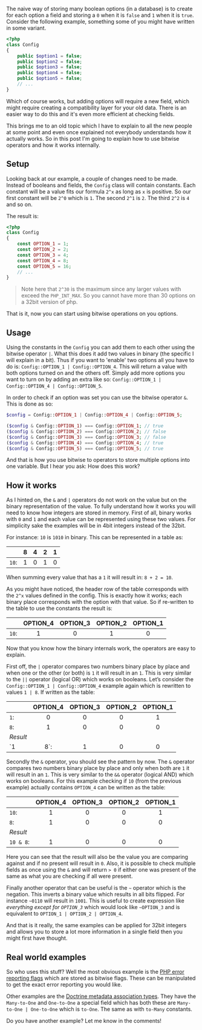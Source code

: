 [//]: # (TITLE: Bitwise flags)
[//]: # (DATE: 2016-08-16T08:00:00+01:00)
[//]: # (TAGS: php, bitwise, binary)

The naive way of storing many boolean options (in a database) is to create for each option a field and storing a `0` when it is `false` and `1` when it is `true`. Consider the following example, something some of you might have written in some variant.

```php
<?php
class Config
{
    public $option1 = false;
    public $option2 = false;
    public $option3 = false;
    public $option4 = false;
    public $option5 = false;
    // ...
}
```

Which of course works, but adding options will require a new field, which might require creating a compatibility layer for your old data. There is an easier way to do this and it's even more efficient at checking fields.

This brings me to an old topic which I have to explain to all the new people at some point and even once explained not everybody understands how it actually works. So in this post I'm going to explain how to use bitwise operators and how it works internally.

## Setup
Looking back at our example, a couple of changes need to be made. Instead of booleans and fields, the `Config` class will contain constants. Each constant will be a value fits our formula `2^x` as long as `x` is positive. So our first constant will be `2^0` which is `1`. The second `2^1` is `2`. The third `2^2` is `4` and so on.

The result is:
```php
<?php
class Config
{
    const OPTION_1 = 1;
    const OPTION_2 = 2;
    const OPTION_3 = 4;
    const OPTION_4 = 8;
    const OPTION_5 = 16;
    // ...
}
```
> Note here that `2^30` is the maximum since any larger values with exceed the `PHP_INT_MAX`. So you cannot have more than 30 options on a 32bit version of php.

That is it, now you can start using bitwise operations on you options.
## Usage
Using the constants in the `Config` you can add them to each other using the bitwise operator `|`. What this does it add two values in binary (the specific I will explain in a bit). Thus if you want to 'enable' two options all you have to do is: `Config::OPTION_1 | Config::OPTION_4`. This will return a value with both options turned on and the others off. Simply add more options you want to turn on by adding an extra like so: `Config::OPTION_1 | Config::OPTION_4 | Config::OPTION_5`.

In order to check if an option was set you can use the bitwise operator `&`. This is done as so:
```php
$config = Config::OPTION_1 | Config::OPTION_4 | Config::OPTION_5;

($config & Config::OPTION_1) === Config::OPTION_1; // true
($config & Config::OPTION_2) === Config::OPTION_2; // false
($config & Config::OPTION_3) === Config::OPTION_3; // false
($config & Config::OPTION_4) === Config::OPTION_4; // true
($config & Config::OPTION_5) === Config::OPTION_5; // true
```

And that is how you use bitwise to operators to store multiple options into one variable. But I hear you ask: How does this work?
## How it works
As I hinted on, the `&` and `|` operators do not work on the value but on the binary representation of the value. To fully understand how it works you will need to know how integers are stored in memory. First of all, binary works with `0` and `1` and each value can be represented using these two values. For simplicity sake the examples will be in 4bit integers instead of the 32bit. 

For instance: `10` is `1010` in binary. This can be represented in a table as:

|       | 8 | 4 | 2 | 1 |
|-------|:-:|:-:|:-:|:-:|
| `10`: | 1 | 0 | 1 | 0 |

When summing every value that has a `1` it will result in: `8 + 2 = 10`. 

As you might have noticed, the header row of the table corresponds with the `2^x` values defined in the config. This is exactly how it works; each binary place corresponds with the option with that value. So if re-written to the table to use the constants the result is:

|       | OPTION_4 | OPTION_3 | OPTION_2 | OPTION_1 |
|-------|:--------:|:--------:|:--------:|:--------:|
| `10`: | 1        | 0        | 1        | 0        |

Now that you know how the binary internals work, the operators are easy to explain.

First off, the `|` operator compares two numbers binary place by place and when one or the other (or both) is `1` it will result in an `1`. This is very similar to the `||` operator (logical OR) which works on booleans. Let’s consider the `Config::OPTION_1 | Config::OPTION_4` example again which is rewritten to values `1 | 8`. If written as the table:

|          | OPTION_4 | OPTION_3 | OPTION_2 | OPTION_1 |
|----------|:--------:|:--------:|:--------:|:--------:|
| `1`:     | 0        | 0        | 0        | 1        | 
| `8`:     | 1        | 0        | 0        | 0        | 
| *Result* |          |          |          |          | 
| `1 | 8`: | 1        | 0        | 0        | 1        | 

Secondly the `&` operator, you should see the pattern by now. The `&` operator compares two numbers binary place by place and only when both are `1` it will result in an `1`. This is very similar to the `&&` operator (logical AND) which works on booleans. For this example checking if `10` (from the previous example) actually contains `OPTION_4` can be written as the table:

|           | OPTION_4 | OPTION_3 | OPTION_2 | OPTION_1 |
|-----------|:--------:|:--------:|:--------:|:--------:|
| `10`:     | 1        | 0        | 0        | 1        | 
| `8`:      | 1        | 0        | 0        | 0        | 
| *Result*  |          |          |          |          | 
| `10 & 8`: | 1        | 0        | 0        | 0        | 

Here you can see that the result will also be the value you are comparing against and if no present will result in `0`. Also, it is possible to check multiple fields as once using the `&` and will return `> 0` if either one was present of the same as what you are checking if all were present.

Finally another operator that can be useful is the `~` operator which is the negation. This inverts a binary value which results in all bits flipped. For instance `~0110` will result in `1001`. This is useful to create expression like *everything except for `OPTION_3`* which would look like `~OPTION_3` and is equivalent to `OPTION_1 | OPTION_2 | OPTION_4`.

And that is it really, the same examples can be applied for 32bit integers and allows you to store a lot more information in a single field then you might first have thought. 

## Real world examples
So who uses this stuff? Well the most obvious example is the [PHP error reporting flags][php-error-flags] which are stored as bitwise flags. These can be manipulated to get the exact error reporting you would like.

Other examples are the [Doctrine metadata association types][doctrine-association-fields]. They have the `Many-to-One` and `One-to-One` a special field which has both these are `Many-to-One | One-to-One` which is `to-One`. The same as with `to-Many` constants.

Do you have another example? Let me know in the comments!


[php-error-flags]: http://php.net/manual/en/errorfunc.constants.php
[doctrine-association-fields]: http://www.doctrine-project.org/api/orm/2.5/class-Doctrine.ORM.Mapping.ClassMetadataInfo.html#ONE_TO_ONE

